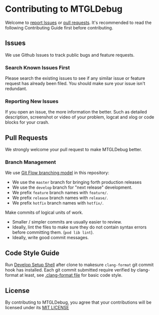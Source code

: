 # Contributing to MTGLDebug

Welcome to [report Issues](https://github.com/meitu/MTGLDebug/issues) or [pull requests](https://github.com/meitu/MTGLDebug/pulls). It's recommended to read the following Contributing Guide first before contributing.

## Issues

We use Github Issues to track public bugs and feature requests.

### Search Known Issues First

Please search the existing issues to see if any similar issue or feature request has already been filed. You should make sure your issue isn't redundant.

### Reporting New Issues

If you open an issue, the more information the better. Such as detailed description, screenshot or video of your problem, logcat and xlog or code blocks for your crash.

## Pull Requests

We strongly welcome your pull request to make MTGLDebug better.

### Branch Management

We use [Git Flow branching model](http://nvie.com/posts/a-successful-git-branching-model/) in this repository:

* We use the `master` branch for bringing forth production releases
* We use the `develop` branch for "next release" development.
* We prefix `feature` branch names with `feature/`.
* We prefix `release` branch names with `release/`.
* We prefix `hotfix` branch names with `hotfix/`.

Make commits of logical units of work.

* Smaller / simpler commits are usually easier to review.
* Ideally, lint the files to make sure they do not contain syntax errors before committing them. (`pod lib lint`).
* Ideally, write good commit messages.

## Code Style Guide

Run [Develop Setup Shell](./setup.sh) after clone to makesure `clang-format` git commit hook has installed. Each git commit submitted require verified by clang-format at least, see [.clang-format file](./.clang-format) for basic code style.

## License

By contributing to MTGLDebug, you agree that your contributions will be licensed
under its [MIT LICENSE](./LICENSE)
